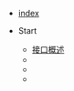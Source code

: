 
* [index](./vim3/index.md)
  
* Start

  * [接口概述](./vim3/Vim3Interfaces.md)
  * [](./vim3/.md)
  * [](./vim3/SetupSerialTool.md)
  * [](./vim3/.md)


